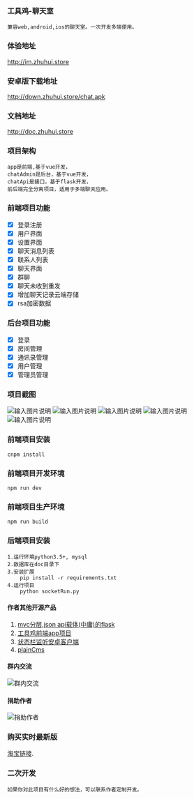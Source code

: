 <!--
 * @Author: hua
 * @Date: 2019-02-01 13:57:47
 * @LastEditors: hua
 * @LastEditTime: 2019-11-14 11:08:35
 -->
### 工具鸡-聊天室
    兼容web,android,ios的聊天室。一次开发多端使用。

### 体验地址
http://im.zhuhui.store    

### 安卓版下载地址
http://down.zhuhui.store/chat.apk

### 文档地址
http://doc.zhuhui.store

### 项目架构
    app是前端,基于vue开发，
    chatAdmin是后台，基于vue开发，
    chatApi是接口，基于flask开发，
    前后端完全分离项目，适用于多端聊天应用。

### 前端项目功能
- [x] 登录注册
- [x] 用户界面
- [x] 设置界面
- [x] 聊天消息列表
- [x] 联系人列表
- [x] 聊天界面
- [x] 群聊
- [x] 聊天未收到重发
- [x] 增加聊天记录云端存储
- [x] rsa加密数据

### 后台项目功能
- [x] 登录
- [x] 房间管理
- [x] 通讯录管理
- [x] 用户管理
- [x] 管理员管理

### 项目截图
![输入图片说明](https://images.gitee.com/uploads/images/2019/0617/142434_ce5fed5e_1588193.png "8AO2N23X(AT%YCKU~)ZDICY.png")
![输入图片说明](https://images.gitee.com/uploads/images/2019/0617/142442_df240c6e_1588193.png "8XFNDJCM46U)VSCZNI~(MZW.png")
![输入图片说明](https://images.gitee.com/uploads/images/2019/0617/142449_b130cf60_1588193.png "153}QG8F60OV8HI27ZDMSN6.png")
![输入图片说明](https://images.gitee.com/uploads/images/2019/0617/142458_11de22a5_1588193.png "C}EI)WI9VH$GD~XK15IH}}5.png")
![输入图片说明](https://images.gitee.com/uploads/images/2019/0617/142505_7fc25269_1588193.png "K~2G@NU~8WZG7WR0`FGS2]H.png")

### 前端项目安装
    cnpm install

### 前端项目开发环境
    npm run dev

### 前端项目生产环境
    npm run build

### 后端项目安装
    1.运行环境python3.5+, mysql
    2.数据库在doc目录下
    3.安装扩展
        pip install -r requirements.txt
    4.运行项目
        python socketRun.py

#### 作者其他开源产品
1. <a href="https://gitee.com/huashiyuting/flask " target="_blank">mvc分层,json api载体(中庸)的flask</a>
2. <a href="https://gitee.com/huashiyuting/tool_chicken" target="_blank">工具鸡前端app项目 </a>
3. <a href="https://gitee.com/huashiyuting/status_bar_monitor" target="_blank">状态栏监听安卓客户端 </a>
4. <a href="https://gitee.com/huashiyuting/plainCms" target="_blank">plainCms</a>

#### 群内交流
![群内交流](https://images.gitee.com/uploads/images/2019/0724/121735_03ee3000_1588193.png "temp_qrcode_share_566438779.png")

#### 捐助作者
![捐助作者](https://images.gitee.com/uploads/images/2019/0124/105407_661d1190_1588193.png "mm_facetoface_collect_qrcode_1548297043215.png")	
### 购买实时最新版
[淘宝链接](https://item.taobao.com/item.htm?id=607024716747 ).

### 二次开发

    如果你对此项目有什么好的想法，可以联系作者定制开发。
   
